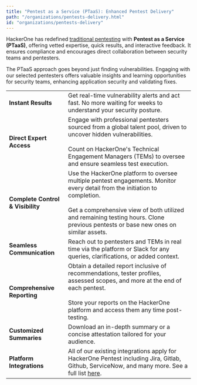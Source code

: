 ```yaml
---
title: "Pentest as a Service (PTaaS): Enhanced Pentest Delivery"
path: "/organizations/pentests-delivery.html"
id: "organizations/pentests-delivery"
---
```


HackerOne has redefined [traditional pentesting](https://www.hackerone.com/penetration-testing/youre-doing-pentesting-wrong) with **Pentest as a Service (PTaaS)**, offering vetted expertise, quick results, and interactive feedback. It ensures compliance and encourages direct collaboration between security teams and pentesters.

The PTaaS approach goes beyond just finding vulnerabilities. Engaging with our selected pentesters offers valuable insights and learning opportunities for security teams, enhancing application security and validating fixes.


|                                   |                                                                                                                                                                                                                                                                          |
|-----------------------------------|--------------------------------------------------------------------------------------------------------------------------------------------------------------------------------------------------------------------------------------------------------------------------|
| **Instant Results**               | Get real-time vulnerability alerts and act fast. No more waiting for weeks to understand your security posture.                                                                                                                                                          |
| **Direct Expert Access**          | Engage with professional pentesters sourced from a global talent pool, driven to uncover hidden vulnerabilities.<br /><br />Count on HackerOne's Technical Engagement Managers (TEMs) to oversee and ensure seamless test execution. |
| **Complete Control & Visibility** | Use the HackerOne platform to oversee multiple pentest engagements. Monitor every detail from the initiation to completion.<br /><br />Get a comprehensive view of both utilized and remaining testing hours. Clone previous pentests or base new ones on similar assets.   |
|**Seamless Communication**| Reach out to pentesters and TEMs in real time via the platform or Slack for any queries, clarifications, or added context.                                                                                                                                               |
|**Comprehensive Reporting**| Obtain a detailed report inclusive of recommendations, tester profiles, assessed scopes, and more at the end of each pentest.<br /><br />Store your reports on the HackerOne platform and access them any time post-testing.                                             |
|**Customized Summaries**| Download an in-depth summary or a concise attestation tailored for your audience.                                                                                                                                                         |
|**Platform Integrations**| All of our existing integrations apply for HackerOne Pentest including Jira, Gitlab, Github, ServiceNow, and many more. See a full list [here](/organizations/supported-integrations.html).                                                                              |
